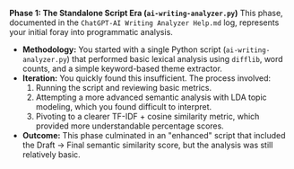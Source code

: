 **Phase 1: The Standalone Script Era (`ai-writing-analyzer.py`)**
This phase, documented in the `ChatGPT-AI Writing Analyzer Help.md` log, represents your initial foray into programmatic analysis.

  * **Methodology:** You started with a single Python script (`ai-writing-analyzer.py`) that performed basic lexical analysis using `difflib`, word counts, and a simple keyword-based theme extractor.
  * **Iteration:** You quickly found this insufficient. The process involved:
    1.  Running the script and reviewing basic metrics.
    2.  Attempting a more advanced semantic analysis with LDA topic modeling, which you found difficult to interpret.
    3.  Pivoting to a clearer TF-IDF + cosine similarity metric, which provided more understandable percentage scores.
  * **Outcome:** This phase culminated in an "enhanced" script that included the Draft -\> Final semantic similarity score, but the analysis was still relatively basic.